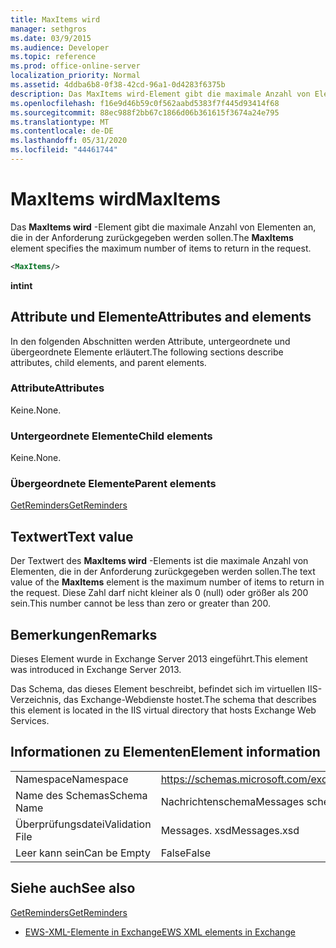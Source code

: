 ```yaml
---
title: MaxItems wird
manager: sethgros
ms.date: 03/9/2015
ms.audience: Developer
ms.topic: reference
ms.prod: office-online-server
localization_priority: Normal
ms.assetid: 4ddba6b8-0f38-42cd-96a1-0d4283f6375b
description: Das MaxItems wird-Element gibt die maximale Anzahl von Elementen an, die in der Anforderung zurückgegeben werden sollen.
ms.openlocfilehash: f16e9d46b59c0f562aabd5383f7f445d93414f68
ms.sourcegitcommit: 88ec988f2bb67c1866d06b361615f3674a24e795
ms.translationtype: MT
ms.contentlocale: de-DE
ms.lasthandoff: 05/31/2020
ms.locfileid: "44461744"
---
```

# <a name="maxitems"></a><span data-ttu-id="97a5b-103">MaxItems wird</span><span class="sxs-lookup"><span data-stu-id="97a5b-103">MaxItems</span></span>

<span data-ttu-id="97a5b-104">Das **MaxItems wird** -Element gibt die maximale Anzahl von Elementen an, die in der Anforderung zurückgegeben werden sollen.</span><span class="sxs-lookup"><span data-stu-id="97a5b-104">The **MaxItems** element specifies the maximum number of items to return in the request.</span></span> 
  
```XML
<MaxItems/>
```

 <span data-ttu-id="97a5b-105">**int**</span><span class="sxs-lookup"><span data-stu-id="97a5b-105">**int**</span></span>
## <a name="attributes-and-elements"></a><span data-ttu-id="97a5b-106">Attribute und Elemente</span><span class="sxs-lookup"><span data-stu-id="97a5b-106">Attributes and elements</span></span>

<span data-ttu-id="97a5b-107">In den folgenden Abschnitten werden Attribute, untergeordnete und übergeordnete Elemente erläutert.</span><span class="sxs-lookup"><span data-stu-id="97a5b-107">The following sections describe attributes, child elements, and parent elements.</span></span>
  
### <a name="attributes"></a><span data-ttu-id="97a5b-108">Attribute</span><span class="sxs-lookup"><span data-stu-id="97a5b-108">Attributes</span></span>

<span data-ttu-id="97a5b-109">Keine.</span><span class="sxs-lookup"><span data-stu-id="97a5b-109">None.</span></span>
  
### <a name="child-elements"></a><span data-ttu-id="97a5b-110">Untergeordnete Elemente</span><span class="sxs-lookup"><span data-stu-id="97a5b-110">Child elements</span></span>

<span data-ttu-id="97a5b-111">Keine.</span><span class="sxs-lookup"><span data-stu-id="97a5b-111">None.</span></span>
  
### <a name="parent-elements"></a><span data-ttu-id="97a5b-112">Übergeordnete Elemente</span><span class="sxs-lookup"><span data-stu-id="97a5b-112">Parent elements</span></span>

[<span data-ttu-id="97a5b-113">GetReminders</span><span class="sxs-lookup"><span data-stu-id="97a5b-113">GetReminders</span></span>](getreminders.md)
  
## <a name="text-value"></a><span data-ttu-id="97a5b-114">Textwert</span><span class="sxs-lookup"><span data-stu-id="97a5b-114">Text value</span></span>

<span data-ttu-id="97a5b-115">Der Textwert des **MaxItems wird** -Elements ist die maximale Anzahl von Elementen, die in der Anforderung zurückgegeben werden sollen.</span><span class="sxs-lookup"><span data-stu-id="97a5b-115">The text value of the **MaxItems** element is the maximum number of items to return in the request.</span></span> <span data-ttu-id="97a5b-116">Diese Zahl darf nicht kleiner als 0 (null) oder größer als 200 sein.</span><span class="sxs-lookup"><span data-stu-id="97a5b-116">This number cannot be less than zero or greater than 200.</span></span> 
  
## <a name="remarks"></a><span data-ttu-id="97a5b-117">Bemerkungen</span><span class="sxs-lookup"><span data-stu-id="97a5b-117">Remarks</span></span>

<span data-ttu-id="97a5b-118">Dieses Element wurde in Exchange Server 2013 eingeführt.</span><span class="sxs-lookup"><span data-stu-id="97a5b-118">This element was introduced in Exchange Server 2013.</span></span>
  
<span data-ttu-id="97a5b-119">Das Schema, das dieses Element beschreibt, befindet sich im virtuellen IIS-Verzeichnis, das Exchange-Webdienste hostet.</span><span class="sxs-lookup"><span data-stu-id="97a5b-119">The schema that describes this element is located in the IIS virtual directory that hosts Exchange Web Services.</span></span>
  
## <a name="element-information"></a><span data-ttu-id="97a5b-120">Informationen zu Elementen</span><span class="sxs-lookup"><span data-stu-id="97a5b-120">Element information</span></span>

|||
|:-----|:-----|
|<span data-ttu-id="97a5b-121">Namespace</span><span class="sxs-lookup"><span data-stu-id="97a5b-121">Namespace</span></span>  <br/> |https://schemas.microsoft.com/exchange/services/2006/messages  <br/> |
|<span data-ttu-id="97a5b-122">Name des Schemas</span><span class="sxs-lookup"><span data-stu-id="97a5b-122">Schema Name</span></span>  <br/> |<span data-ttu-id="97a5b-123">Nachrichtenschema</span><span class="sxs-lookup"><span data-stu-id="97a5b-123">Messages schema</span></span>  <br/> |
|<span data-ttu-id="97a5b-124">Überprüfungsdatei</span><span class="sxs-lookup"><span data-stu-id="97a5b-124">Validation File</span></span>  <br/> |<span data-ttu-id="97a5b-125">Messages. xsd</span><span class="sxs-lookup"><span data-stu-id="97a5b-125">Messages.xsd</span></span>  <br/> |
|<span data-ttu-id="97a5b-126">Leer kann sein</span><span class="sxs-lookup"><span data-stu-id="97a5b-126">Can be Empty</span></span>  <br/> |<span data-ttu-id="97a5b-127">False</span><span class="sxs-lookup"><span data-stu-id="97a5b-127">False</span></span>  <br/> |
   
## <a name="see-also"></a><span data-ttu-id="97a5b-128">Siehe auch</span><span class="sxs-lookup"><span data-stu-id="97a5b-128">See also</span></span>



[<span data-ttu-id="97a5b-129">GetReminders</span><span class="sxs-lookup"><span data-stu-id="97a5b-129">GetReminders</span></span>](getreminders.md)


- [<span data-ttu-id="97a5b-130">EWS-XML-Elemente in Exchange</span><span class="sxs-lookup"><span data-stu-id="97a5b-130">EWS XML elements in Exchange</span></span>](ews-xml-elements-in-exchange.md)

